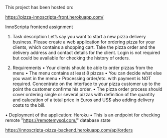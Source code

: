 This project has been hosted on:

https://pizza-innoscripta-front.herokuapp.com/

InnoScripta frontend assignment 

1. Task description
Let’s say you want to start a new pizza delivery business. Please create a web application for
ordering pizza for your clients, which contains a shopping cart. Take the pizza order and the
delivery address and contact details for the client. Login is not required but could be available
for checking the history of orders.


2. Requirements
• Your clients should be able to order pizzas from the menu
• The menu contains at least 8 pizzas
• You can decide what else you want in the menu
• Processing order/etc. with payment is NOT required. Concentrate on the interface to your
pizza customer up to the point the customer confirms his order.
• The pizza order process should cover ordering single or several pizzas with definition of the
quantity and calucation of a total price in Euros and US$ also adding delivery costs to the bill.


• Deployment of the application: Heroku
• This is an endpoint for checking remote "https://remotemysql.com/" database state

https://innoscripta-pizza-backend.herokuapp.com/api/orders